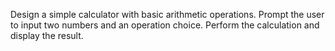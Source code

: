  Design a simple calculator with basic arithmetic operations.
 Prompt the user to input two numbers and an operation choice.
 Perform the calculation and display the result.
